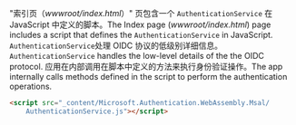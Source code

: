 <span data-ttu-id="1a116-101">"索引页（*wwwroot/index.html*）" 页包含一个 `AuthenticationService` 在 JavaScript 中定义的脚本。</span><span class="sxs-lookup"><span data-stu-id="1a116-101">The Index page (*wwwroot/index.html*) page includes a script that defines the `AuthenticationService` in JavaScript.</span></span> <span data-ttu-id="1a116-102">`AuthenticationService`处理 OIDC 协议的低级别详细信息。</span><span class="sxs-lookup"><span data-stu-id="1a116-102">`AuthenticationService` handles the low-level details of the the OIDC protocol.</span></span> <span data-ttu-id="1a116-103">应用在内部调用在脚本中定义的方法来执行身份验证操作。</span><span class="sxs-lookup"><span data-stu-id="1a116-103">The app internally calls methods defined in the script to perform the authentication operations.</span></span>

```html
<script src="_content/Microsoft.Authentication.WebAssembly.Msal/
    AuthenticationService.js"></script>
```
